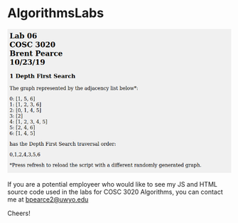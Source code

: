 # AlgorithmsLabs

![Image of Lab 6 Results](https://github.com/BrentPearce/AlgorithmsLabs/blob/master/Lab06Results.png)

If you are a potential employeer who would like to see my JS and HTML source code used in the labs for COSC 3020 Algorithms, you can contact me at bpearce2@uwyo.edu

Cheers!
